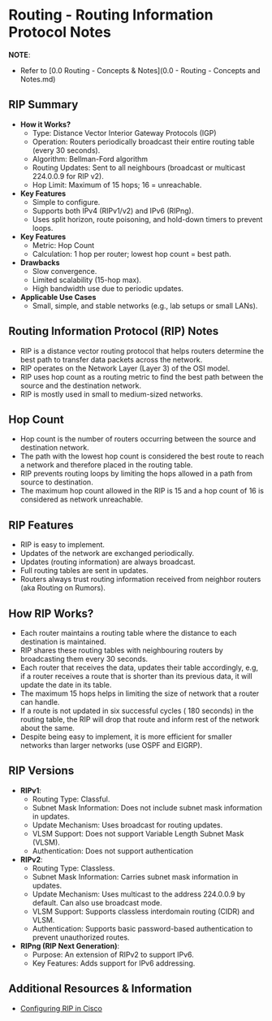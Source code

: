 # Routing - Routing Information Protocol Notes

**NOTE**: 
+ Refer to [0.0 Routing - Concepts & Notes](0.0 -  Routing - Concepts and Notes.md)

## RIP Summary
+ **How it Works?**
	- Type: Distance Vector Interior Gateway Protocols (IGP)
	- Operation: Routers periodically broadcast their entire routing table (every 30 seconds).
	- Algorithm: Bellman-Ford algorithm
	- Routing Updates: Sent to all neighbours (broadcast or multicast 224.0.0.9 for RIP v2).
	- Hop Limit: Maximum of 15 hops; 16 = unreachable.
+ **Key Features**
	- Simple to configure.
	- Supports both IPv4 (RIPv1/v2) and IPv6 (RIPng).
	- Uses split horizon, route poisoning, and hold-down timers to prevent loops.
+ **Key Features**
	- Metric: Hop Count
	- Calculation: 1 hop per router; lowest hop count = best path.
+ **Drawbacks**
	- Slow convergence.
	- Limited scalability (15-hop max).
	- High bandwidth use due to periodic updates.
+ **Applicable Use Cases**
	- Small, simple, and stable networks (e.g., lab setups or small LANs).


## Routing Information Protocol (RIP) Notes
+ RIP is a distance vector routing protocol that helps routers determine the best path to transfer data packets across the network. 
+ RIP operates on the Network Layer (Layer 3) of the OSI model.
+ RIP uses hop count as a routing metric to find the best path between the source and the destination network.
+ RIP is mostly used in small to medium-sized networks.

## Hop Count
+ Hop count is the number of routers occurring between the source and destination network.
+ The path with the lowest hop count is considered the best route to reach a network and therefore placed in the routing table.
+ RIP prevents routing loops by limiting the hops allowed in a path from source to destination.
+ The maximum hop count allowed in the RIP is 15 and a hop count of 16 is considered as network unreachable.

## RIP Features
+ RIP is easy to implement.
+ Updates of the network are exchanged periodically. 
+ Updates (routing information) are always broadcast. 
+ Full routing tables are sent in updates. 
+ Routers always trust routing information received from neighbor routers (aka Routing on Rumors).

## How RIP Works?
+ Each router maintains a routing table where the distance to each destination is maintained.
+ RIP shares these routing tables with neighbouring routers by broadcasting them every 30 seconds.
+ Each router that receives the data, updates their table accordingly, e.g, if a router receives a route that is shorter than its previous data, it will update the date in its table.
+ The maximum 15 hops helps in limiting the size of network that a router can handle.
+ If a route is not updated in six successful cycles ( 180 seconds) in the routing table, the RIP will drop that route and inform rest of the network about the same.
+ Despite being easy to implement, it is more efficient for smaller networks than larger networks (use OSPF and EIGRP).

## RIP Versions
+ **RIPv1**: 
	- Routing Type: Classful.
	- Subnet Mask Information: Does not include subnet mask information in updates.
	- Update Mechanism: Uses broadcast for routing updates.
	- VLSM Support: Does not support Variable Length Subnet Mask (VLSM).
	- Authentication: Does not support authentication
+ **RIPv2**:
	- Routing Type: Classless.
	- Subnet Mask Information: Carries subnet mask information in updates.
	- Update Mechanism: Uses multicast to the address 224.0.0.9 by default. Can also use broadcast mode.
	- VLSM Support: Supports classless interdomain routing (CIDR) and VLSM.
	- Authentication: Supports basic password-based authentication to prevent unauthorized routes.
+ **RIPng (RIP Next Generation)**:
	- Purpose: An extension of RIPv2 to support IPv6.
	- Key Features: Adds support for IPv6 addressing.

## Additional Resources & Information
+ [Configuring RIP in Cisco](https://www.geeksforgeeks.org/computer-networks/configuring-routing-information-protocol-in-cisco/) 